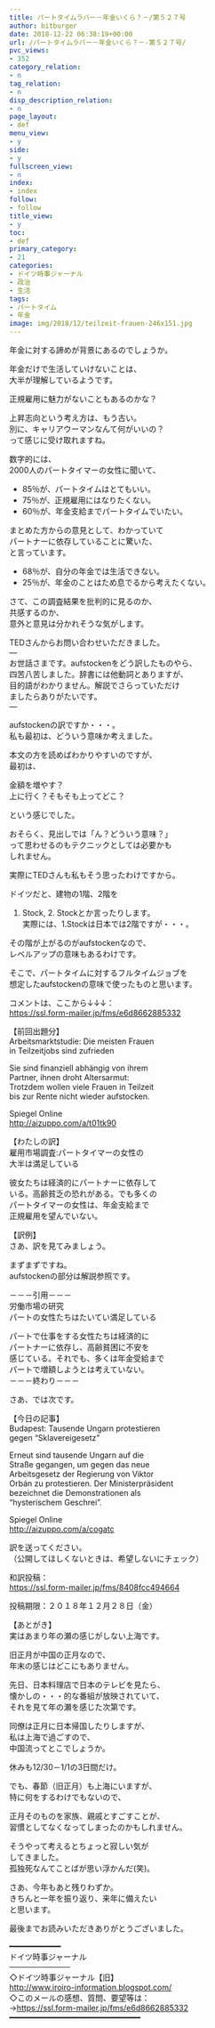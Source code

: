 ```yaml
---
title: パートタイムラバー－年金いくら？－/第５２７号
author: bitburger
date: 2018-12-22 06:38:19+00:00
url: /パートタイムラバー－年金いくら？－-第５２７号/
pvc_views:
- 352
category_relation:
- n
tag_relation:
- n
disp_description_relation:
- n
page_layout:
- def
menu_view:
- y
side:
- y
fullscreen_view:
- n
index:
- index
follow:
- follow
title_view:
- y
toc:
- def
primary_category:
- 21
categories:
- ドイツ時事ジャーナル
- 政治
- 生活
tags:
- パートタイム
- 年金
image: img/2018/12/teilzeit-frauen-246x151.jpg
---
```

年金に対する諦めが背景にあるのでしょうか。  
  
年金だけで生活していけないことは、  
大半が理解しているようです。  
  
正規雇用に魅力がないこともあるのかな？  
  
上昇志向という考え方は、もう古い。  
別に、キャリアウーマンなんて何がいいの？  
って感じに受け取れますね。

数字的には、  
2000人のパートタイマーの女性に聞いて、  
  


  * 85％が、パートタイムはとてもいい。
  * 75％が、正規雇用にはなりたくない。
  * 60％が、年金支給までパートタイムでいたい。

まとめた方からの意見として、わかっていて  
パートナーに依存していることに驚いた、  
と言っています。  
  


  * 68％が、自分の年金では生活できない。
  * 25％が、年金のことはため息でるから考えたくない。

さて、この調査結果を批判的に見るのか、  
共感するのか、  
意外と意見は分かれそうな気がします。

TEDさんからお問い合わせいただきました。  
&#8212;  
お世話さまです。aufstockenをどう訳したものやら、  
四苦八苦しました。辞書には他動詞とありますが、  
目的語がわかりません。解説でさらっていただけ  
ましたらありがたいです。  
&#8212;

aufstockenの訳ですか・・・。  
私も最初は、どういう意味か考えました。  
  
本文の方を読めばわかりやすいのですが、  
最初は、  
  
金額を増やす？  
上に行く？そもそも上ってどこ？  
  
という感じでした。

おそらく、見出しでは「ん？どういう意味？」  
って思わせるのもテクニックとしては必要かも  
しれません。  
  
実際にTEDさんも私もそう思ったわけですから。  
  
ドイツだと、建物の1階、2階を  
1. Stock, 2. Stockとか言ったりします。  
実際には、1.Stockは日本では2階ですが・・・。  
  
その階が上がるのがaufstockenなので、  
レベルアップの意味もあるわけです。  
  
そこで、パートタイムに対するフルタイムジョブを  
想定したaufstockenの意味で使ったものと思います。

コメントは、ここから↓↓↓：  
<a rel="noopener" href="https://ssl.form-mailer.jp/fms/e6d8662885332" target="_blank">https://ssl.form-mailer.jp/fms/e6d8662885332</a>

【前回出題分】  
Arbeitsmarktstudie: Die meisten Frauen  
in Teilzeitjobs sind zufrieden  
  
Sie sind finanziell abhängig von ihrem  
Partner, ihnen droht Altersarmut:  
Trotzdem wollen viele Frauen in Teilzeit  
bis zur Rente nicht wieder aufstocken.  
  
Spiegel Online  
<a rel="noopener" href="http://aizuppo.com/a/t01tk90" target="_blank">http://aizuppo.com/a/t01tk90</a>

【わたしの訳】  
雇用市場調査:パートタイマーの女性の  
大半は満足している  
  
彼女たちは経済的にパートナーに依存して  
いる。高齢貧乏の恐れがある。でも多くの  
パートタイマーの女性は、年金支給まで  
正規雇用を望んでいない。

【訳例】  
さあ、訳を見てみましょう。  
  
まずまずですね。  
aufstockenの部分は解説参照です。

－－－引用－－－  
労働市場の研究  
パートの女性たちはたいてい満足している  
  
パートで仕事をする女性たちは経済的に  
パートナーに依存し、高齢貧困に不安を  
感じている。それでも、多くは年金受給まで  
パートで増額しようとは考えていない。  
－－－終わり－－－

さあ、では次です。  
  
【今日の記事】  
Budapest: Tausende Ungarn protestieren  
gegen &#8220;Sklavereigesetz&#8221;  
  
Erneut sind tausende Ungarn auf die  
Straße gegangen, um gegen das neue  
Arbeitsgesetz der Regierung von Viktor  
Orbán zu protestieren. Der Ministerpräsident  
bezeichnet die Demonstrationen als  
&#8220;hysterischem Geschrei&#8221;.  
  
Spiegel Online  
<a rel="noopener" href="http://aizuppo.com/a/cogatc" target="_blank">http://aizuppo.com/a/cogatc</a>

訳を送ってください。  
（公開してほしくないときは、希望しないにチェック）  
  
和訳投稿：  
 <a rel="noopener" href="https://ssl.form-mailer.jp/fms/8408fcc494664" target="_blank">https://ssl.form-mailer.jp/fms/8408fcc494664</a>  
  
投稿期限：２０１８年１２月２８日（金）

【あとがき】  
実はあまり年の瀬の感じがしない上海です。  
  
旧正月が中国の正月なので、  
年末の感じはどこにもありません。  
  
先日、日本料理店で日本のテレビを見たら、  
懐かしの・・・的な番組が放映されていて、  
それを見て年の瀬を感じた次第です。  
  
同僚は正月に日本帰国したりしますが、  
私は上海で過ごすので、  
中国流ってとこでしょうか。  
  
休みも12/30－1/1の3日間だけ。  
  
でも、春節（旧正月）も上海にいますが、  
特に何をするわけでもないので、  
  
正月そのものを家族、親戚とすごすことが、  
習慣としてなくなってしまったのかもしれません。  
  
そうやって考えるとちょっと寂しい気が  
してきました。  
孤独死なんてことばが思い浮かんだ(笑)。  
  
さあ、今年もあと残りわずか。  
きちんと一年を振り返り、来年に備えたい  
と思います。  
  
最後までお読みいただきありがとうございました。

━━━━━━━━━━━  
ドイツ時事ジャーナル  
───────────  
◇ドイツ時事ジャーナル【旧】  
<a rel="noopener" href="http://www.iroiro-information.blogspot.com/" target="_blank">http://www.iroiro-information.blogspot.com/</a>  
◇このメールの感想、質問、要望等は：  
-><a rel="noopener" href="https://ssl.form-mailer.jp/fms/e6d8662885332" target="_blank">https://ssl.form-mailer.jp/fms/e6d8662885332</a>  
━━━━━━━━━━━━━━━━━━━━━━━━━━━━